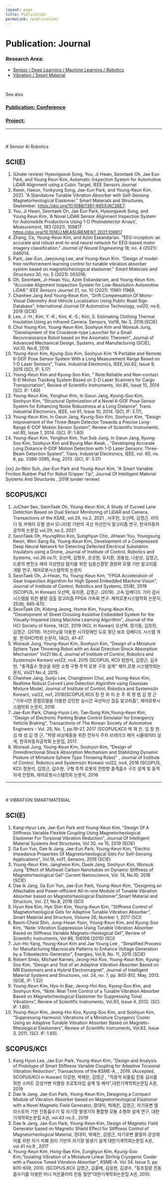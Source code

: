 ```yaml
---
layout: page
title: Publication
permalink: /publication/
---
```


# Publication: Journal
### Research Area: 

* [Sensor / Deep Learning / Machine Learning / Robotics](#Sensor-AI-Robotics)
* [Vibration / Smart Material](#VIBRATION-SMARTMATERIAL)

<br/>

See also
    
### [Publication: Conference](Conference.md)
### [Project:](project.md)


------

<br/>
<br/>

<a name="Sensor-AI-Robotics"/>
# Sensor AI Robotics

## SCI(E)

1. (Under review) Hyeongseok Song, You, Ji Hwan, Seontaek Oh, Jae Eun Park,  and Young Keun Kim, Automatic Inspection System for Automotive LiDAR Alignment using a Cubic Target, IEEE Sensors Journal
2. Kwon, Haeun, Yunkyung Song, Jae-Eun Park, and Young-Keun Kim. 2021. “A Standalone Tunable Vibration Absorber with Self-Sensing Magnetorheological Elastomer.” Smart Materials and Structures, September. https://doi.org/10.1088/1361-665X/AC26E7.
3. You, Ji Hwan, Seontaek Oh, Jae Eun Park, Hyeongseok Song, and Young Keun Kim, ‘A Novel LiDAR Sensor Alignment Inspection System for Automobile Productions Using 1-D Photodetector Arrays’, *Measurement*, 183 (2021), 109817 <https://doi.org/10.1016/J.MEASUREMENT.2021.109817>
4. Zhang, Ce, Young-Keun Kim, and Azim Eskandarian. "EEG-inception: an accurate and robust end-to-end neural network for EEG-based motor imagery classification." *Journal of Neural Engineering* 18, no. 4 (2021): 046014.
5. Park, Jae-Eun, Jaeyoung Lee, and Young-Keun Kim. "Design of model-free reinforcement learning control for tunable vibration absorber system based on magnetorheological elastomer." *Smart Materials and Structures* 30, no. 5 (2021): 055016.
6. Oh, Seontaek, Ji-Hwan You, Azim Eskandarian, and Young-Keun Kim. "Accurate Alignment Inspection System for Low-Resolution Automotive LiDAR." *IEEE Sensors Journal* 21, no. 10 (2021): 11961-11968.
7. Chanhee Jang And Young-Keun Kim, "Drift Compensation Of Mono-Visual Odometry And Vehicle Localization Using Public Road Sign Database", International Journal Of Automotive Technology, vol20, no.6, 2019 (SCIE)
8. Lee, J.-H.; Kim, Y.-K.; Kim, K.-S.; Kim, S. Estimating Clothing Thermal Insulation Using an Infrared Camera. Sensors, Vol16, No 3, 2016.(SCIE)
9. Chul Young Kim, Young-Keun Kim, Soohyun Kim and Wonsuk Jung, "Development of the Crossbow-type Launcher for a Small Reconnaissance Robot based on the Axiomatic Theorem", Journal of Advanced Mechanical Design, Systems, and Manufacturing (SCIE), Vol.10, No.6, 2016
10. Young-Keun Kim, Kyung-Soo Kim, Soohyun Kim “A Portable and Remote 6-DOF Pose Sensor System With a Long Measurement Range Based on 1-D Laser Sensors”, Trans. Industrial Electronics, IEEE,Vol.62, Issue 9, 2015 (SCI, IF: 5.17)
11. Young-Keun Kim and Kyung-Soo Kim, " Note:Reliable and Non-contact 6-D Motion Tracking System Based on 2-D Laser Scanners for Cargo Transportation", Review of Scientific Instruments, Vol.85, Issue 10, 2014 (SCI. IF: 1.60)
12. Young-Keun Kim, Yonghun Kim, In Gwun Jang, Kyung-Soo Kim, Soohyun Kim, “Structural Optimization of a Novel 6-DOF Pose Sensor System for Enhancing Noise Robustness at a Long Distance”, Trans. Industrial Electronics, IEEE, vol 61, Issue 10, 2014. (SCI, IF: 5.17),
13. Young-Keun Kim, In Gwun Jang, Kyung-Soo Kim, Soohyun Kim, “Design Improvement of the Three-Beam Detector Towards a Precise Long-Range 6-DOF Motion Sensor System”, Review of Scientific Instruments, vol 85, Issue 1, 2014. (SCI. IF: 1.60)
14. Young-Keun Kim, Yonghun Kim, Yun Sub Jung, In Gwun Jang, Kyung-Soo Kim, Soohyun Kim and Byung Man Kwak, , “Developing Accurate Long Distance 6-DOF Motion Detection with 1-D Laser Sensors: Three-Beam Detection System”, Trans. Industrial Electronics, IEEE, vol. 60, no. 8, pp. 3386-3395, Aug, 2013. (SCI, IF: 5.17)

[xx] Ju-Won Suh, Jae-Eun Park and Young-Keun Kim, "A Smart Variable Friction Rubber Pad For Robot Gripper Tip", Journal Of Intelligent Material Systems And Structures , 2018 (under review)



## SCOPUS/KCI

1. JuChan Seo, SeonTaek Oh, Young-Keun Kim, A Study of Curved Lane Detection Based on Dual Sensor Monitoring of LiDAR and Camera, Transactions of the KSAE, vol.29, no.2, 2021 , 서주찬, 오선택, 김영근, 라이다 및 카메라 듀얼 센서 모니터링 기반의 곡선 차선인식 알고리즘 연구,	한국자동차공학회 논문집 vol.29, no.2, 2021 
2. SeonTaek Oh, HyungWoo Kim, SungHyun Cho, JiHwan You, Youngsung Kwon, Won-Sang Ra, Young-Keun Kim, Development of a Compressed Deep Neural Network for Detecting Defected Electrical Substation Insulators using a Drone, Journal of Institute of Control, Robotics and Systems, 	vol.26	no.11, 오선택, 김형우, 조성현, 유지환, 권용성, 나원상, 김영근,드론의 변전소 애자 이상현상 탐지를 위한 심층신경망 경량화 모델 기반 알고리즘 개발 연구, 제어로봇시스템학회 논문지
3. SeonTaek Oh, Ji-Hwan, Yu, Young-Keun Kim, "FPGA Acceleration of Gear Inspection Algorithm for High Speed Embedded Machine Vision", Journal of Institute of Control, Robotics and Systems, 25(8), 2019 (SCOPUS, In Korean) 오선택, 유지환, 김영근. (2019). 고속 임베디드 기어 검사 시스템을 위한 불량 검출 알고리즘 FPGA 가속화 연구. 제어로봇시스템학회 논문지, 25(8), 665-670.
4. SeonTaek Oh, Kidong Jeong, Homin Kim, Young-Keun Kim, "Development of Street Crossing Assistive Embedded System for the Visually-Impaired Using Machine Learning Algorithm", Journal of the HCI Society of Korea, 14(2), 2019 (KCI, In Korean) 오선택, 정기동, 김호민, 김영근. (2019). 머신러닝을 이용한 시각장애인 도로 횡단 보조 임베디드 시스템 개발. 한국HCI학회 논문지, 14(2), 41-47.
5. Wonsuk Jung, Young-Keun Kim, Soohyun Kim, "Design of a Miniature Sphere Type Throwing Robot with an Axial Direction Shock Absorption Mechanism" Vol21 No.4, Journal of Institute of Control, Robotics and Systems(in Korean) vol22, no4, 2015 (SCOPUS, KCI) 정원석, 김영근, 김수현, "충격흡수 향상을 위한 소형 구형 투척 로봇 구조 설계" 제어.로봇.시스템학회논문지, Vol21 No.4, 2015.
6. Chanhee Jang, Sunju Lee, Changbeom Choi, and Young-Keun Kim, Realtime Robust Curved Lane Detection Algorithm using Gaussian Mixture Model, Journal of Institute of Control, Robotics and Systems(in Korean), vol22, no1, 2016(SCOPUS,KCI) 장 찬 희 이 순 주 최 창 범 김 영 근 ,"가우시안 혼합모델을 이용한 강인한 실시간 곡선차선 검출 알고리즘", 제어로봇시스템학회 논문지, 2016
7. Jae-Eun Park, Chang-Hyun Lim, Tae-Sung Kim,Young-Keun Kim, "Design of Electronic Parking Brake Control Simulator for Emergency Vehicle Braking", Transactions of The Korean Society of Automotive Engineers - Vol. 25, No. 1, pp.19-27, 2017 (SCOPUS,KCI) 박 재 은․ 임 창 현․김 태 성․김 영 근, "차량 비상제동을 위한 전자식 주차 브레이크 제어 시뮬레이터 설계, 한국자동차공학회 논문집, 2017.
8. Wonsuk Jung, Young-Keun Kim, Soohyun Kim, "Design of Omnidirectional Shock Absorption Mechanism and Stabilizing Dynamic Posture of Miniature Sphere Type Throwing Robo)" , Journal of Institute of Control, Robotics and Systems(in Korean) vol22, no4, 2016 (SCOPUS, KCI) 정원석, 김영근, 김수현, 구형 투척 로봇의 전방향 충격흡수 구조 설계 및 동적 자세 안정화, 제어로봇시스템학회 논문지, 2016

---
<br/>
<br/>

<a name="VIBRATION-SMARTMATERIAL"/>
# VIBRATION SMARTMATERIAL 

## SCI(E)

1. Kang-Hyun Lee, Jae-Eun Park and Young-Keun Kim, "Design Of A Stiffness Variable Flexible Coupling Using Magnetorheological Elastomer For Torsional Vibration Reduction", Journal Of Intelligent Material Systems And Structures, Vol 30, no 15, 2019 (SCIE)
2. Ga Eun Yun, Dae Ik Jang, Jae-Eun Park, Young-Keun Kim, "Electric Impedance Properties Of Magnetorheological Gels For Self-Sensing Applications", Vol.19, no11, Sensors, 2019 (SCIE)
3. Young-Keun Kim, Jangheon Kim, Daeik Jang, Soohyun Kim, Wonsuk Jung "Effect of Multiwall Carbon Nanotubes on Dynamic Stiffness of Magnetorheological Gel" Current Nanoscience, Vol. 14, No.10, 2018 (SCIE)
4. Dae Ik Jang, Ga Eun Yun, Jae-Eun Park, Young-Keun Kim, "Designing an Attachable and Power-efficient All-in-one Module of Tunable Vibration Absorber based on Magnetorheological Elastomer",Smart Material and Structure, Vol. 27, No.8, 2018 (SCI)
5. Hyun Kee Kim, Hye Shin Kim, Young-Keun Kim, "Stiffness Control of Magnetorheological Gels for Adaptive Tunable Vibration Absorber", Smart Material and Structure, Volume 26, Number 1, 2017 (SCI)
6. Beom-Cheol Shin, Jung-Hwan Yoon, Young-Keun Kim, and Kyung-Soo Kim, "Note: Vibration Suppression Using Tunable Vibration Absorber Based on Stiffness Variable Magneto-rheological Gel", Review of Scientific Instruments, Vol 86, 106106 (2015) (SCI)
7. Jun-Ho Yang, Young-Keun Kim and Jae Young Lee , "Simplified Process for Manufacturing Macroscale Patterns to Enhance Voltage Generation by a Triboelectric Generator", Energies, Vol.8, No. 11, 2015 (SCIE)
8. Robert Sinko, Michael Karnes, Jeong-Hoi Koo, Young-Keun Kim, Kyung-Soo Kim, “Design and Test of an Adaptive Vibration Absorber Based on MR Elastomers and a Hybrid Electromagnet", Journal of Intelligent Material Systems and Structures, vol. 24, no. 7, pp. 803-812, May, 2013. (SCIE, IF: 1.52)
9. Young-Keun Kim, Hyo-In Bae, Jeong-Hoi Koo, Kyung-Soo Kim, and Soohyun Kim, “Note: Real Time Control of a Tunable Vibration Absorber Based on Magnetorheological Elastomer for Suppressing Tonal Vibrations”, Review of Scientific Instruments, Vol.83, Issue 4, 2012. (SCI. IF: 1.60).
10. Young-Keun Kim, Jeong-Hoi Koo, Kyung-Soo Kim, and Soohyun Kim, “Suppressing Harmonic Vibrations of a Miniature Cryogenic Cooler Using an Adaptive Tunable Vibration Absorber Based on Magneto-Rheological Elastomers”, Review of Scientific Instruments, Vol.82, Issue 3, 2011. (SCI. IF: 1.60).





## SCOPUS/KCI

1. Kang Hyun Lee, Jae Eun Park, Young-Keun Kim, "Design and Analysis of Prototype of Smart Stiffness Variable Coupling for Adaptive Torsional Vibration Reduction", Transactions of the KSME-A, , 2019. (Accepted, SCOPUS/KCI in Korean) 이강현, 박재은, 김영근 , "적응적 비틀림 진동 감쇠를 위한 스마트 강성가변 커플링 프로토타입 설계 및 해석",대한기계학회논문집 A권, 2019
2. Dae Ik Jang, Jae-Eun Park, Young-Keun Kim, Designing a Compact Module of Vibration Absorber based on Magnetorheological Elastomer with a Novel Magnetic Field Generator, 장대익, 박재은, 김영근, 자기유변 엘라스토머 기반 진동흡수기 및 자기장 발생기의 통합형 모듈 소형화 설계 연구,  대한기계학회논문집 A권, vol.43	no.3	, 2019		
3. Dae Ik Jang, Jae-Eun Park, Young-Keun Kim, Design of Magnetic Field Generator based on Magnetic Shield Effect for Stiffness Control of Magnetorheological Material, 장대익, 박재은, 김영근, 자기유변 물질의 강성제어를 위한 자기 차폐 원리 기반의 자기장 발생기 설계 대한기계학회논문집 A권, vol.41	no.9	, 2017		
4.  Young-Keun Kim, Hong-Bae Kim, Eunghyun Kim, Kyung-Soo Kim,“Isolating Vibration of a Miniature Linear Stirling Cryogenic Cooler with a Passive Tuned Vibration Absorber”, KSME-A. Vol 34. Issue 5. pp 605-609, 2010. (SCOPUS,KCI) 김영근, 김홍배, 김응현, 김경수, "동조질량 진동흡수기를 이용한 미니 저온쿨러의 진동 절연"대한기계학회논문집 A권, 2010. 

